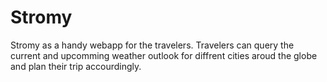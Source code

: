 # Stromy
Stromy as a handy webapp for the travelers. Travelers can query the current and upcomming weather outlook for diffrent cities aroud the globe and plan their trip accourdingly.
